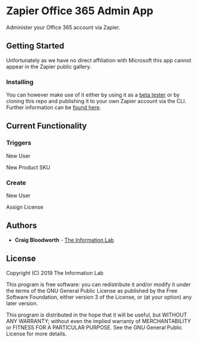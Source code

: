 # Zapier Office 365 Admin App

Administer your Office 365 account via Zapier.

## Getting Started

Unfortunately as we have no direct affiliation with Microsoft this app cannot appear in the Zapier public gallery.

### Installing

You can however make use of it either by using it as a [beta tester](https://zapier.com/platform/public-invite/8939/5bc6b498e7707e38fc340562cc461fe4/) or by cloning this repo and publishing it to your own Zapier account via the CLI. Further information can be [found here](https://zapier.github.io/zapier-platform-cli/cli.html).

## Current Functionality

### Triggers

New User

New Product SKU

### Create

New User

Assign License

## Authors

* **Craig Bloodworth** - [The Information Lab](https://www.theinformationlab.co.uk)

## License

Copyright (C) 2019  The Information Lab

This program is free software: you can redistribute it and/or modify it under the terms of the GNU General Public License as published by the Free Software Foundation, either version 3 of the License, or (at your option) any later version.

This program is distributed in the hope that it will be useful, but WITHOUT ANY WARRANTY; without even the implied warranty of MERCHANTABILITY or FITNESS FOR A PARTICULAR PURPOSE.  See the GNU General Public License for more details.
